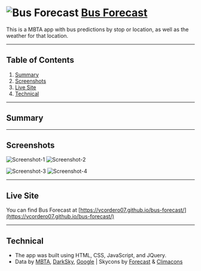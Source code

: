 # ![Bus Forecast](https://github.com/vcordero07/bus-forecast/raw/master/img/favicon.ico "Bus Forecast") [Bus Forecast](https://vcordero07.github.io/bus-forecast/)
This is a MBTA app with bus predictions by stop or location, as well as the weather for that location.

---
## Table of Contents
1. [Summary](#summary)
2. [Screenshots](#sceenshots)
3. [Live Site](#live_site)
4. [Technical](#technical)

---
## Summary

---
## Screenshots

![Screenshot-1](https://github.com/vcordero07/bus-forecast/raw/master/img/Screenshot-1.png "Screenshot-1")
![Screenshot-2](https://github.com/vcordero07/bus-forecast/raw/master/img/Screenshot-2.png "Screenshot-2")

![Screenshot-3](https://github.com/vcordero07/bus-forecast/raw/master/img/Screenshot-3.png "Screenshot-3")
![Screenshot-4](https://github.com/vcordero07/bus-forecast/raw/master/img/Screenshot-4.png "Screenshot-4")

---
## Live Site

You can find Bus Forecast at [https://vcordero07.github.io/bus-forecast/](https://vcordero07.github.io/bus-forecast/)

---
## Technical

* The app was built using HTML, CSS, JavaScript, and JQuery.
* Data by [MBTA](https//www.mbta.com/rider_tools/developers/), [DarkSky](https://darksky.net/dev/), [Google](https://developers.google.com/maps/) | Skycons by [Forecast](https//forecast.io) & [Climacons](https//adamwhitcroft.com/climacons/)
